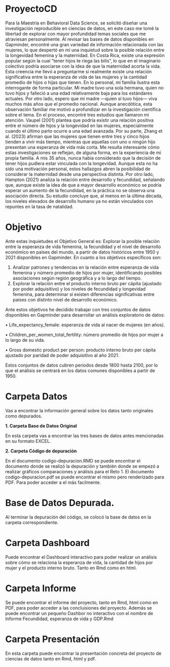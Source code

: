  # ProyectoCD

Para la Maestría en Behavioral Data Science, se solicitó diseñar una investigación reproducible en ciencias de datos, en este caso me tomé la libertad de explorar con mayor profundidad temas sociales que me atraviesan personalmente. Al revisar las bases de datos disponibles en Gapminder, encontré una gran variedad de información relacionada con las mujeres, lo que despertó en mí una inquietud sobre la posible relación entre la longevidad femenina y la maternidad.
En Costa Rica, existe una expresión popular según la cual “tener hijos te riega las bilis”, lo que en el imaginario colectivo podría asociarse con la idea de que la maternidad acorta la vida. Esta creencia me llevó a preguntarme si realmente existe una relación significativa entre la esperanza de vida de las mujeres y la cantidad promedio de hijos o hijas que tienen.
En lo personal, mi familia ilustra esta interrogante de forma particular. Mi madre tuvo una sola hermana, quien no tuvo hijos y falleció a una edad relativamente baja para los estándares actuales. Por otro lado, espero que mi madre —quien sí tuvo hijos— viva muchos más años que el promedio nacional. Aunque anecdótica, esta observación familiar me motivó a profundizar en la investigación científica sobre el tema.
En el proceso, encontré tres estudios que llamaron mi atención. Vaupel (2001) plantea que podría existir una relación positiva entre el número de hijos y la longevidad en las mujeres, especialmente cuando el último parto ocurre a una edad avanzada. Por su parte, Zhang et al. (2023) afirman que las mujeres que tienen entre tres y cinco hijos tienden a vivir más tiempo, mientras que aquellas con uno o ningún hijo presentan una esperanza de vida más corta.
Me resulta interesante cómo estas investigaciones se reflejan, de alguna forma, en la experiencia de mi propia familia. A mis 35 años, nunca había considerado que la decisión de tener hijos pudiera estar vinculada con la longevidad. Aunque esta no ha sido una motivación personal, estos hallazgos abren la posibilidad de considerar la maternidad desde una perspectiva distinta.
Por otro lado, Hampton (2021) analiza la relación entre desarrollo y fecundidad, señalando que, aunque existe la idea de que a mayor desarrollo económico se podría esperar un aumento de la fecundidad, en la práctica no se observa una asociación directa. Su estudio concluye que, al menos en la última década, los niveles elevados de desarrollo humano ya no están vinculados con repuntes en la tasa de natalidad.

# Objetivo

Ante estas inquietudes el Objetivo General es:
Explorar la posible relación entre la esperanza de vida femenina, la fecundidad y el nivel de desarrollo económico en países del mundo, a partir de datos históricos entre 1950 y 2021 disponibles en Gapminder.
En cuanto a los objetivos específicos son:
1.	Analizar patrones y tendencias en la relación entre esperanza de vida femenina y número promedio de hijos por mujer, identificando posibles asociaciones según región geográfica y a lo largo del tiempo.
2.	Explorar la relación entre el producto interno bruto per cápita (ajustado por poder adquisitivo) y los niveles de fecundidad y longevidad femenina, para determinar si existen diferencias significativas entre países con distinto nivel de desarrollo económico.

Ante estos objetivos he decidido trabajar con tres conjuntos de datos disponibles en Gapminder para desarrollar un análisis exploratorio de datos:

•	Life_expectancy_female: esperanza de vida al nacer de mujeres (en años).

•	Children_per_women_total_fertility: número promedio de hijos por mujer a lo largo de su vida.

•	Gross domestic product per person: producto interno bruto per cápita ajustado por paridad de poder adquisitivo al año 2021.

Estos conjuntos de datos cubren periodos desde 1800 hasta 2100, por lo que el análisis se centrará en los datos comunes disponibles a partir de 1950.

# Carpeta Datos
Vas a encontrar la información general sobre los datos tanto originales como depurados.

**1. Carpeta Base de Datos Original**

En esta carpeta vas a encontrar las tres bases de datos antes mencionadas en su formato EXCEL.

**2. Carpeta Código de depuración**

En el documento codigo-depuracion.RMD se puede encontrar el documento donde se realizó la depuración y también donde se empezó a realizar gráficos comparaciones y análisis para el Reto 1.
El documento codigo-depuracion.pdf se puede encontrar el mismo pero renderizado para PDF. Para poder acceder a el más facilmente.

# Base de Datos Depurada.

Al terminar la depuración del código, se colocó la base de datos en la carpeta correspondiente. 

# Carpeta Dashboard
Puede encontrar el Dashboard interactivo para poder realizar un análisis sobre cómo se relaciona la esperanza de vida, la cantidad de hijos por mujer y el producto interno bruto. Tanto en Rmd como en html.

# Carpeta Informe
Se puede encontrar el informe del proyecto, tanto en Rmd, html como en PDF, para poder acceder a las concluisiones del proyecto. Además se puede encontrar un pequeño Dashbor no interactivo con el nombre de Informe Fecundidad, esperanza de vida y GDP.Rmd

# Carpeta Presentación
En esta carpeta puede encontrar la presentación concreta del proyecto de ciencias de datos tanto en Rmd, html y pdf.


